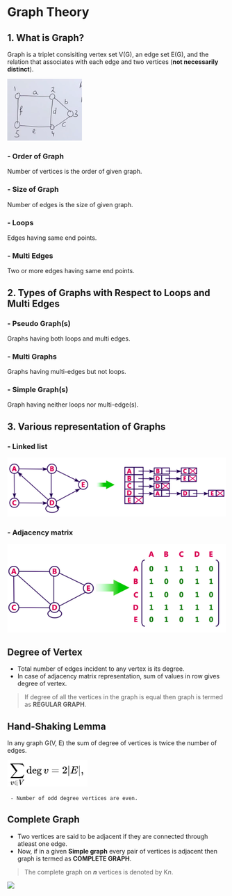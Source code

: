 # Graph Theory
## 1. What is Graph?
Graph is a triplet consisiting vertex set V(G), an edge set E(G), and the relation that associates with each edge and two vertices (**not necessarily distinct**).

![](/Images/simple_graph.png)

### - Order of Graph
Number of vertices is the order of given graph.

### - Size of Graph
Number of edges is the size of given graph.

### - Loops
  Edges having same end points.

### - Multi Edges
  Two or more edges having same end points.

## 2. Types of Graphs with Respect to Loops and Multi Edges

### - Pseudo Graph(s)
  Graphs having both loops and multi edges.

### - Multi Graphs
  Graphs having multi-edges but not loops.

### - Simple Graph(s)
  Graph having neither loops nor multi-edge(s).

## 3. Various representation of Graphs
### - Linked list
![](/Images/linked_list_graph.png)
### - Adjacency matrix
![](/Images/adjacency_matrix.png)

## Degree of Vertex
- Total number of edges incident to any vertex is its degree.
- In case of adjacency matrix representation, sum of values in row gives degree of vertex.

> If degree of all the vertices in the graph is equal then graph is termed as **REGULAR GRAPH**.

## Hand-Shaking Lemma
   In any graph G(V, E) the sum of degree of vertices is twice the number of edges.
   
![](/Images/degree_sum_formula.png)

``` - Number of odd degree vertices are even.```

## Complete Graph
- Two vertices are said to be adjacent if they are connected through atleast one edge.
- Now, if in a given **Simple graph** every pair of vertices is adjacent then graph is termed as **COMPLETE GRAPH**.

> The complete graph on ***n*** vertices is denoted by K*n*.

![](/Images/complete_graph.png)


  
  


